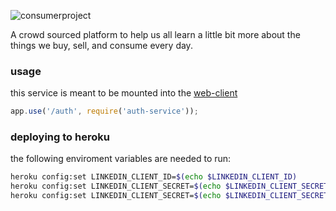 ![consumerproject](http://i.imgur.com/iLlaWxJ.png)

A crowd sourced platform to help us all learn a little bit more about the
things we buy, sell, and consume every day.

### usage

this service is meant to be mounted into the
[web-client](https://github.com/consumr-project/web-client)

```js
app.use('/auth', require('auth-service'));
```

### deploying to heroku

the following enviroment variables are needed to run:

```bash
heroku config:set LINKEDIN_CLIENT_ID=$(echo $LINKEDIN_CLIENT_ID)
heroku config:set LINKEDIN_CLIENT_SECRET=$(echo $LINKEDIN_CLIENT_SECRET)
heroku config:set LINKEDIN_CLIENT_SECRET=$(echo $LINKEDIN_CLIENT_SECRET)
```
